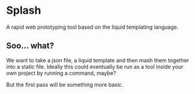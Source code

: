# Splash

A rapid web prototyping tool based on the liquid templating language.

## Soo... what?

We want to take a json file, a liquid template and then mash them together into a static file.
Ideally this could eventually be run as a tool inside your own project by running a command, maybe?

But the first pass will be something more basic.